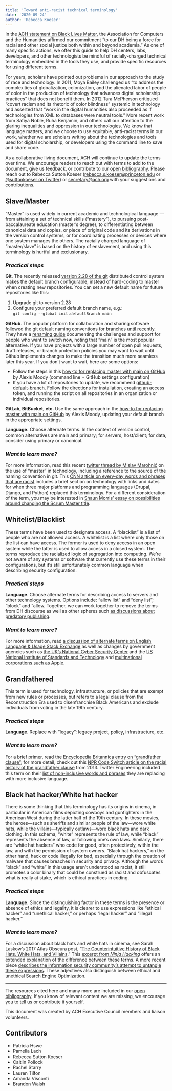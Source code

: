 ```yaml
---
title: 'Toward anti-racist technical terminology'
date: '2020-09-24'
author: 'Rebecca Koeser'
---
```

In the [ACH statement on Black Lives Matter](https://ach.org/ach-statement-on-black-lives-matter-structural-racism-and-our-organization/), the Association for Computers and the Humanities affirmed our commitment “to our DH being a force for racial and other social justice both within and beyond academia.” As one of many specific actions, we offer this guide to help DH centers, labs, developers, and other technologists be mindful of racially-charged technical terminology embedded in the tools they use, and provide specific resources for using different terms.

For years, scholars have pointed out problems in our approach to the study of race and technology. In 2011, Moya Bailey challenged us “to address the complexities of globalization, colonization, and the alienated labor of people of color in the production of technology that advances digital scholarship practices” that does not benefit them. In 2012 Tara McPherson critiqued “covert racism and its rhetoric of color blindness” systemic in technology and asserted that “work in the digital humanities also proceeded as if technologies from XML to databases were neutral tools.” More recent work from Safiya Noble, Ruha Benjamin, and others call our attention to the glaring inequalities and oppression in our technologies. We know that language matters, and we choose to use equitable, anti-racist terms in our work, whether we are scholars writing about the technologies and tools used for digital scholarship, or developers using the command line to save and share code.

As a collaborative living document, ACH will continue to update the terms over time. We encourage readers to reach out with terms to add to the document, give us feedback, or contribute to our [open bibliography](https://www.zotero.org/groups/2554430/ach_inclusive_technology). Please reach out to Rebecca Sutton Koeser (<rebecca.s.koeser@princeton.edu> or [@suttonkoeser on Twitter](https://twitter.com/suttonkoeser)) or <secretary@ach.org> with your suggestions and contributions.

Slave/Master
------------

“Master” is used widely in current academic and technological language — from attaining a set of technical skills (“mastery”), to pursuing post-baccalaureate education (master’s degree), to differentiating between canonical data and copies, or piece of original code and its derivations in the version control systems, or for coordinating processes or devices where one system manages the others. The racially charged language of “master/slave” is based on the history of enslavement, and using this terminology is hurtful and exclusionary.

### *Practical steps*

**Git**. The recently released [version 2.28 of the git](https://github.blog/2020-07-27-highlights-from-git-2-28/) distributed control system makes the default branch configurable, instead of hard-coding to master when creating new repositories. You can set a new default name for future repositories like this:

1. Upgrade git to version 2.28
2. Configure your preferred default branch name, e.g.:   
`git config --global init.defaultBranch main`

**GitHub**. The popular platform for collaboration and sharing software followed the git default naming conventions for branches [until recently](https://www.zdnet.com/article/github-to-replace-master-with-alternative-term-to-avoid-slavery-references/). They have a [renaming guide](https://github.com/github/renaming) documenting the challenges and support for people who want to switch now, noting that “main” is the most popular alternative. If you have projects with a large number of open pull requests, draft releases, or branch protection policies you may want to wait until Github implements changes to make the transition much more seamless later this year. If you don’t want to wait, here are some options:

- Follow the steps in this [how-to for replacing master with main on GitHub](https://dev.to/afrodevgirl/replacing-master-with-main-in-github-2fjf) by Alexis Moody (command line + GitHub settings configuration)
- If you have a lot of repositories to update, we recommend [github-default-branch](https://github.com/mheap/github-default-branch). Follow the directions for installation, creating an access token, and running the script on all repositories in an organization or individual repositories.

**GitLab, BitBucket, etc.** Use the same approach in the [how-to for replacing master with main on GitHub](https://dev.to/afrodevgirl/replacing-master-with-main-in-github-2fjf) by Alexis Moody, updating your default branch in the appropriate settings.

**Language.** Choose alternate terms. In the context of version control, common alternatives are main and primary; for servers, host/client; for data, consider using primary or canonical.

### *Want to learn more?* 

For more information, read this recent [twitter thread by Mislav Marohnić](https://twitter.com/mislav/status/1270388510684598272?s=20) on the use of “master” in technology, including a reference to the source of the naming convention in git. This [CNN article on every-day words and phrases that are racist](https://www.cnn.com/2020/07/06/us/racism-words-phrases-slavery-trnd/index.html) includes a brief section on technology with links and dates for when three major platforms and programming languages (Drupal, Django, and Python) replaced this terminology. For a different consideration of the term, you may be interested in [Shaun Morris’ essay on possibilities around changing the Scrum Master title](https://medium.com/@shaundmorris/to-change-scrum-master-or-not-to-change-scrum-master-that-is-the-question-8b503cd43e89).

Whitelist/Blacklist
-------------------

These terms have been used to designate access. A “blacklist” is a list of people who are not allowed access. A whitelist is a list where only those on the list can have access. The former is used to deny access in an open system while the latter is used to allow access in a closed system. The terms reproduce the racialized logic of segregation into computing. We’re not aware of any systems or software that currently use these terms in their configurations, but it’s still unfortunately common language when describing security configuration.

### *Practical steps*

**Language**. Choose alternate terms for describing access to servers and other technology systems. Options include: “allow list” and “deny list”; “block” and “allow. Together, we can work together to remove the terms from DH discourse as well as other spheres such [as discussions about predatory publishing](https://jmla.pitt.edu/ojs/jmla/article/view/490/744).

### *Want to learn more?*

For more information, read [a discussion of alternate terms on English Language &amp; Usage Stack Exchange](https://english.stackexchange.com/questions/51088/alternative-term-to-blacklist-and-whitelist) as well as changes by government agencies such as [the UK’s National Cyber Security Center](https://www.ncsc.gov.uk/blog-post/terminology-its-not-black-and-white) and the [US National Institute of Standards and Technology](https://www.politico.com/news/2020/06/25/agency-ends-use-technology-terms-racist-associations-339880) and [multinational corporations such as Apple](https://www.pcmag.com/news/apple-to-remove-masterslave-and-blacklist-terms-from-coding-platforms).

Grandfathered
-------------

This term is used for technology, infrastructure, or policies that are exempt from new rules or processes, but refers to a legal clause from the Reconstruction Era used to disenfranchise Black Americans and exclude individuals from voting in the late 19th century.

### *Practical steps*

**Language**. Replace with “legacy”: legacy project, policy, infrastructure, etc.

### *Want to learn more?*

For a brief primer, read the [Encyclopedia Britannica entry on “grandfather clause”](https://www.britannica.com/topic/grandfather-clause); for more detail, check out this [NPR Code Switch article on the racial history of the grandfather clause](https://www.npr.org/sections/codeswitch/2013/10/21/239081586/the-racial-history-of-the-grandfather-clause) from 2013. Twitter Engineering included this term on their [list of non-inclusive words and phrases](https://twitter.com/TwitterEng/status/1278733305190342656?s=20) they are replacing with more inclusive language.

Black hat hacker/White hat hacker
---------------------------------

There is some thinking that this terminology has its origins in cinema, in particular in American films depicting cowboys and gunfighters in the American West during the latter half of the 19th century. In these movies, the heroes—such as sheriffs and similar people of the law—wore white hats, while the villains—typically outlaws—wore black hats and dark clothing. In this schema, “white” represents the rule of law, while “black” represents the absence of law, or following one’s own laws. Similarly, there are “white hat hackers” who code for good, often protectively, within the law, and with the permission of system owners. “Black hat hackers,” on the other hand, hack or code illegally for bad, especially through the creation of malware that causes breaches in security and privacy. Although the words “black” and “white” in this usage aren’t understood as racist, it still promotes a color binary that could be construed as racist and obfuscates what is really at stake, which is ethical practices in coding.

### *Practical steps*

**Language.** Since the distinguishing factor in these terms is the presence or absence of ethics and legality, it is clearer to use expressions like “ethical hacker” and “unethical hacker,” or perhaps “legal hacker” and “illegal hacker.”

### *Want to learn more?*

For a discussion about black hats and white hats in cinema, see Sarah Laskow’s 2017 Atlas Obscura post, “[The Counterintuitive History of Black Hats, White Hats, and Villains](https://www.atlasobscura.com/articles/the-counterintuitive-history-of-black-hats-white-hats-and-villains).” This [excerpt from *Ninja Hacking*](https://books.google.com/books?id=aVnA8pQmS54C&pg=PA26#v=onepage&q&f=false) offers an extended explanation of the difference between these terms. A more recent piece [describes the information security community’s attempt to untangle these expressions](https://www.digitaltrends.com/news/infosec-black-hat-terminology-racism/). These adjectives also distinguish between ethical and unethical Search Engine Optimization.

- - - - - -

The resources cited here and many more are included in our [open bibliography](https://www.zotero.org/groups/2554430/ach_inclusive_technology). If you know of relevant content we are missing, we encourage you to tell us or contribute it yourself.

This document was created by ACH Executive Council members and liaison volunteers.

**Contributors**
----------------

- Patricia Hswe
- Pamella Lach
- Rebecca Sutton Koeser
- Caitlin Pollock
- Rachel Starry
- Lauren Tilton
- Amanda Visconti
- Brandon Walsh